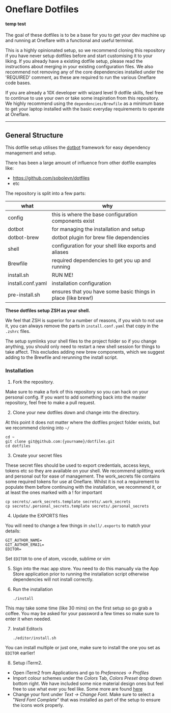 # Oneflare Dotfiles

#### temp test

The goal of these dotfiles is to be a base for you to get your dev machine up and running at Oneflare with a functional and useful terminal.

This is a highly opinionated setup, so we recommend cloning this repository if you have never setup dotfiles before and start customising it to your liking. If you already have a existing dotfile setup, please read the instructions about merging in your existing configuration files. We also recommend not removing any of the core dependencies installed under the 'REQUIRED' comment, as these are required to run the various Oneflare code bases.

If you are already a 10X developer with wizard level 9 dotfile skills, feel free to continue to use your own or take some inspiration from this repository. We highly recommend using the `dependencies/Brewfile` as a minimum base to get your laptop installed with the basic everyday requirements to operate at Oneflare.

---

## General Structure

This dotfile setup utilises the [dotbot](https://github.com/anishathalye/dotbot) framework for easy dependency management and setup.

There has been a large amount of influence from other dotfile examples like:

- https://github.com/sobolevn/dotfiles
- etc

The repository is split into a few parts:

| what              | why                                                           |
| ----------------- | ------------------------------------------------------------- |
| config            | this is where the base configuration components exist         |
| dotbot            | for managing the installation and setup                       |
| dotbot-brew       | dotbot plugin for brew file dependencies                      |
| shell             | configuration for your shell like exports and aliases         |
| Brewfile          | required dependencies to get you up and running               |
| install.sh        | RUN ME!                                                       |
| install.conf.yaml | installation configuration                                    |
| pre-install.sh    | ensures that you have some basic things in place (like brew!) |

**These dotfiles setup ZSH as your shell.**

We feel that ZSH is superior for a number of reasons, if you wish to not use it, you can always remove the parts in `install.conf.yaml` that copy in the `.zshrc` files.

The setup symlinks your shell files to the project folder so if you change anything, you should only need to restart a new shell session for things to take affect. This excludes adding new brew components, which we suggest adding to the Brewfile and rerunning the install script.

### Installation

1.  Fork the repository.

Make sure to make a fork of this repository so you can hack on your personal config. If you want to add something back into the master repository, feel free to make a pull request.

2.  Clone your new dotfiles down and change into the directory.

At this point it does not matter where the dotfiles project folder exists, but we recommend cloning into `~/`

    cd ~
    git clone git@github.com:{yourname}/dotfiles.git
    cd dotfiles

3.  Create your secret files

These secret files should be used to export credentials, access keys, tokens etc so they are available on your shell. We recommend splitting work and personal out for ease of management. The work_secrets file contains some required tokens for use at Oneflare. Whilst it is not a requirement to populate them before continuing with the installation, we recommend it, or at least the ones marked with a ! for important

    cp secrets/.work_secrets.template secrets/.work_secrets
    cp secrets/.personal_secrets.template secrets/.personal_secrets

4. Update the EXPORTS files

You will need to change a few things in `shell/.exports` to match your details:

    GIT_AUTHOR_NAME=
    GIT_AUTHOR_EMAIL=
    EDITOR=

Set `EDITOR` to one of atom, vscode, sublime or vim

5. Sign into the mac app store. You need to do this manually via the App Store application prior to running the installation script otherwise dependencies will not install correctly.

6. Run the installation

   `./install`

This may take some time (like 30 mins) on the first setup so go grab a coffee.
You may be asked for your password a few times so make sure to enter it when needed.

7. Install Editor/s

   `./editor/install.sh`

You can install multiple or just one, make sure to install the one you set as `EDITOR` earlier!

8. Setup iTerm2.

- Open iTerm2 from Applications and go to *Preferences -> Profiles*
- Import colour schemes under the *Colors* Tab, *Colors Preset* drop down bottom right. We have included some nice material design ones but feel free to use what ever you feel like. Some more are found [here](https://iterm2colorschemes.com)
- Change your font under *Text -> Change Font*. Make sure to select a "*Nerd Font Complete*" that was installed as part of the setup to ensure the icons work properly.
